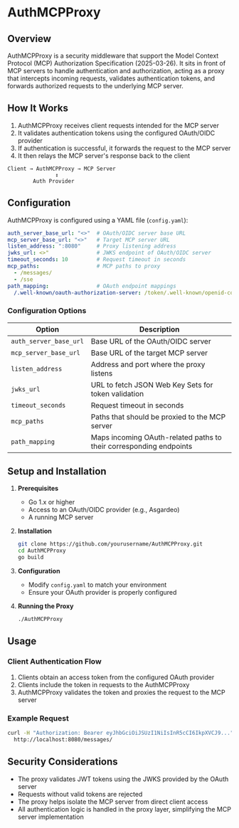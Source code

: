 # AuthMCPProxy

## Overview
AuthMCPProxy is a security middleware that support the Model Context Protocol (MCP) Authorization Specification (2025-03-26). It sits in front of MCP servers to handle authentication and authorization, acting as a proxy that intercepts incoming requests, validates authentication tokens, and forwards authorized requests to the underlying MCP server.

## How It Works
1. AuthMCPProxy receives client requests intended for the MCP server
2. It validates authentication tokens using the configured OAuth/OIDC provider
3. If authentication is successful, it forwards the request to the MCP server
4. It then relays the MCP server's response back to the client

```
Client → AuthMCPProxy → MCP Server
               ↕
        Auth Provider
```

## Configuration

AuthMCPProxy is configured using a YAML file (`config.yaml`):

```yaml
auth_server_base_url: "<>"  # OAuth/OIDC server base URL
mcp_server_base_url: "<>"   # Target MCP server URL
listen_address: ":8080"     # Proxy listening address
jwks_url: <>"               # JWKS endpoint of OAuth/OIDC server
timeout_seconds: 10         # Request timeout in seconds
mcp_paths:                  # MCP paths to proxy
  - /messages/
  - /sse
path_mapping:               # OAuth endpoint mappings
  /.well-known/oauth-authorization-server: /token/.well-known/openid-configuration
```

### Configuration Options

| Option | Description |
|--------|-------------|
| `auth_server_base_url` | Base URL of the OAuth/OIDC server |
| `mcp_server_base_url` | Base URL of the target MCP server |
| `listen_address` | Address and port where the proxy listens |
| `jwks_url` | URL to fetch JSON Web Key Sets for token validation |
| `timeout_seconds` | Request timeout in seconds |
| `mcp_paths` | Paths that should be proxied to the MCP server |
| `path_mapping` | Maps incoming OAuth-related paths to their corresponding endpoints |

## Setup and Installation

1. **Prerequisites**
   - Go 1.x or higher
   - Access to an OAuth/OIDC provider (e.g., Asgardeo)
   - A running MCP server

2. **Installation**
   ```bash
   git clone https://github.com/yourusername/AuthMCPProxy.git
   cd AuthMCPProxy
   go build
   ```

3. **Configuration**
   - Modify `config.yaml` to match your environment
   - Ensure your OAuth provider is properly configured

4. **Running the Proxy**
   ```bash
   ./AuthMCPProxy
   ```

## Usage

### Client Authentication Flow

1. Clients obtain an access token from the configured OAuth provider
2. Clients include the token in requests to the AuthMCPProxy
3. AuthMCPProxy validates the token and proxies the request to the MCP server

### Example Request

```bash
curl -H "Authorization: Bearer eyJhbGciOiJSUzI1NiIsInR5cCI6IkpXVCJ9..." \
  http://localhost:8080/messages/
```

## Security Considerations

- The proxy validates JWT tokens using the JWKS provided by the OAuth server
- Requests without valid tokens are rejected
- The proxy helps isolate the MCP server from direct client access
- All authentication logic is handled in the proxy layer, simplifying the MCP server implementation
